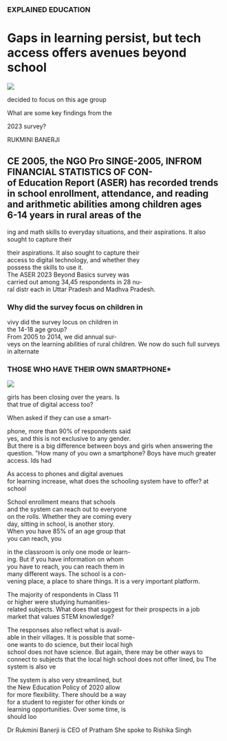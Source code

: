 ### EXPLAINED EDUCATION

# Gaps in learning persist, but tech access offers avenues beyond school

![](_page_0_Picture_2.jpeg)

decided to focus on this age group

What are some key findings from the

2023 survey?

RUKMINI BANERJI

## CE 2005, the NGO Pro SINGE-2005, INFROM FINANCIAL STATISTICS OF CON-<br>of Education Report (ASER) has recorded trends<br>in school enrollment, attendance, and reading<br>and arithmetic abilities among children ages<br>6-14 years in rural areas of the

ing and math skills to everyday situations, and their aspirations. It also sought to capture their

their aspirations. It also sought to capture their<br>access to digital technology, and whether they<br>possess the skills to use it.<br>The ASER 2023 Beyond Basics survey was<br>carried out among 34,45 respondents in 28 nu-<br>ral distr each in Uttar Pradesh and Madhva Pradesh.

### Why did the survey focus on children in

vivy did the survey locus on children in<br>the 14-18 age group?<br>From 2005 to 2014, we did annual sur-<br>veys on the learning abilities of rural children. We now do such full surveys in alternate

### THOSE WHO HAVE THEIR OWN SMARTPHONE\*

![](_page_0_Figure_10.jpeg)

girls has been closing over the years. Is<br>that true of digital access too?

When asked if they can use a smart-

phone, more than 90% of respondents said<br>yes, and this is not exclusive to any gender.<br>But there is a big difference between boys and girls when answering the question. "How many of you own a smartphone? Boys have much greater access. lds had

As access to phones and digital avenues<br>for learning increase, what does the schooling system have to offer? at school

School enrollment means that schools<br>and the system can reach out to everyone<br>on the rolls. Whether they are coming every<br>day, sitting in school, is another story.<br>When you have 85% of an age group that<br>you can reach, you

in the classroom is only one mode or learn-<br>ing. But if you have information on whom<br>you have to reach, you can reach them in<br>many different ways. The school is a con-<br>vening place, a place to share things. It is a very important platform.

The majority of respondents in Class 11 <br>or higher were studying humanities-<br>related subjects. What does that suggest for their prospects in a job<br>market that values STEM knowledge?

The responses also reflect what is avail-<br>able in their villages. It is possible that some-<br>one wants to do science, but their local high<br>school does not have science. But again, there may be other ways to connect to subjects that the local high school does not offer lined, bu The system is also ve

The system is also very streamlined, but<br>the New Education Policy of 2020 allow<br>for more flexibility. There should be a way<br>for a student to register for other kinds or<br>learning opportunities. Over some time, is<br>should loo

Dr Rukmini Banerji is CEO of Pratham She spoke to Rishika Singh